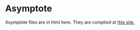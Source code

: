 # Asymptote
Asymptote files are in html here. They are complied at [this site.](http://asymptote.ualberta.ca/)
